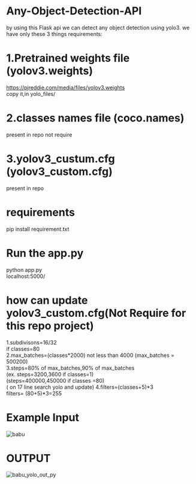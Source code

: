 # Any-Object-Detection-API
by using this Flask api we can detect any object detection using yolo3.
we have only these 3 things requirements:

# 1.Pretrained weights file    (yolov3.weights)
https://pjreddie.com/media/files/yolov3.weights
<br>
copy it,in yolo_files/ 
# 2.classes names file         (coco.names)
present in repo not require
# 3.yolov3_custum.cfg          (yolov3_custom.cfg)
present in repo
# requirements
pip install requirement.txt
# Run the app.py
python app.py <br>
localhost:5000/

# how can update yolov3_custom.cfg(Not Require for this repo project)
1.subdivisons=16/32
<br>
if classes=80 <br>
2.max_batches=(classes*2000) not less than 4000            (max_batches = 500200)
<br>
3.steps=80% of max_batches,90% of max_batches <br>
(ex. steps=3200,3600 if classes=1)      <br> 
(steps=400000,450000 if classes =80) <br> 
( on 17 line search yolo and update)
4.filters=(classes+5)*3   <br>
filters= (80+5)*3=255 

# Example Input
![babu](https://user-images.githubusercontent.com/51817568/87654983-4458e900-c775-11ea-8c07-fa5cdf94235a.png)
# OUTPUT
![babu_yolo_out_py](https://user-images.githubusercontent.com/51817568/87655737-3fe10000-c776-11ea-8fb2-3f3c0e35a99d.jpg)


